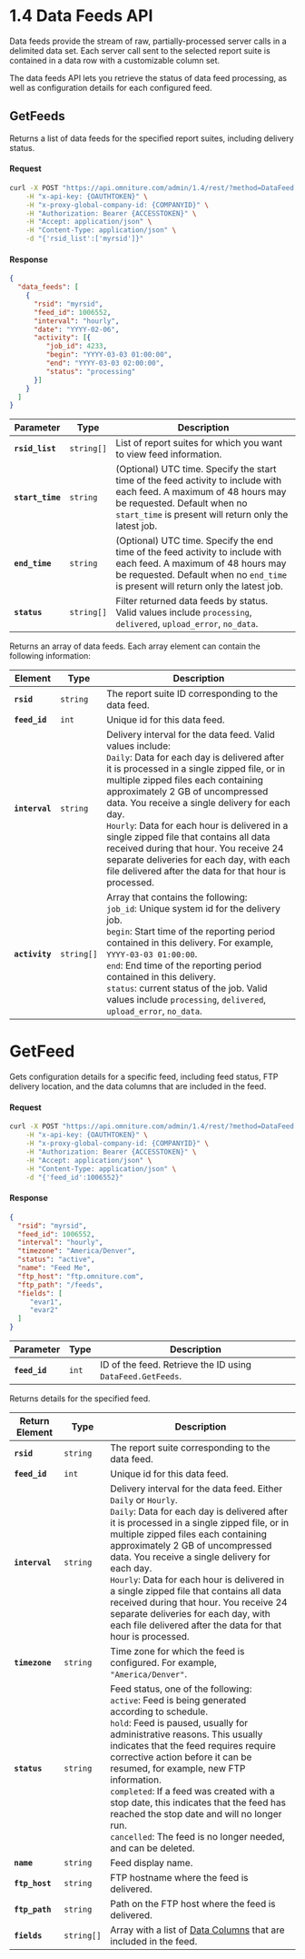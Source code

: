# 1.4 Data Feeds API

Data feeds provide the stream of raw, partially-processed server calls in a delimited data set. Each server call sent to the selected report suite is contained in a data row with a customizable column set.

The data feeds API lets you retrieve the status of data feed processing, as well as configuration details for each configured feed.

## GetFeeds

Returns a list of data feeds for the specified report suites, including delivery status.

<CodeBlock slots="heading, code" repeat="2" languages="CURL,JSON"/>

#### Request

```sh
curl -X POST "https://api.omniture.com/admin/1.4/rest/?method=DataFeed.GetFeeds" \
    -H "x-api-key: {OAUTHTOKEN}" \
    -H "x-proxy-global-company-id: {COMPANYID}" \
    -H "Authorization: Bearer {ACCESSTOKEN}" \
    -H "Accept: application/json" \
    -H "Content-Type: application/json" \
    -d "{'rsid_list':['myrsid']}"
```

#### Response

```json
{
  "data_feeds": [
    {
      "rsid": "myrsid",
      "feed_id": 1006552,
      "interval": "hourly",
      "date": "YYYY-02-06",
      "activity": [{
         "job_id": 4233,
         "begin": "YYYY-03-03 01:00:00",
         "end": "YYYY-03-03 02:00:00",
         "status": "processing"
      }]
    }
  ]
}
```

|Parameter|Type|Description|
|----|----|-----------|
|**`rsid_list`** |`string[]` | List of report suites for which you want to view feed information. |
|**`start_time`** |`string` | (Optional) UTC time. Specify the start time of the feed activity to include with each feed. A maximum of 48 hours may be requested. Default when no `start_time` is present will return only the latest job. |
|**`end_time`** |`string` | (Optional) UTC time. Specify the end time of the feed activity to include with each feed. A maximum of 48 hours may be requested. Default when no `end_time` is present will return only the latest job. |
|**`status`** | `string[]` | Filter returned data feeds by status. Valid values include `processing`, `delivered`, `upload_error`, `no_data`. |

Returns an array of data feeds. Each array element can contain the following information:

|Element|Type|Description|
|-------|----|-----------|
|**`rsid`** |`string` | The report suite ID corresponding to the data feed. |
|**`feed_id`** |``int`` | Unique id for this data feed. |
|**`interval`** |`string` | Delivery interval for the data feed. Valid values include:<br/>`Daily`: Data for each day is delivered after it is processed in a single zipped file, or in multiple zipped files each containing approximately 2 GB of uncompressed data. You receive a single delivery for each day.<br/>`Hourly`: Data for each hour is delivered in a single zipped file that contains all data received during that hour. You receive 24 separate deliveries for each day, with each file delivered after the data for that hour is processed. |
|**`activity`** |`string[]` | Array that contains the following:<br/>`job_id`: Unique system id for the delivery job.<br/>`begin`: Start time of the reporting period contained in this delivery. For example, `YYYY-03-03 01:00:00`.<br/>`end`: End time of the reporting period contained in this delivery.<br/>`status`: current status of the job. Valid values include `processing`, `delivered`, `upload_error`, `no_data`. |

# GetFeed

Gets configuration details for a specific feed, including feed status, FTP delivery location, and the data columns that are included in the feed.

<CodeBlock slots="heading, code" repeat="2" languages="CURL,JSON"/>

#### Request

```sh
curl -X POST "https://api.omniture.com/admin/1.4/rest/?method=DataFeed.GetFeed" \
    -H "x-api-key: {OAUTHTOKEN}" \
    -H "x-proxy-global-company-id: {COMPANYID}" \
    -H "Authorization: Bearer {ACCESSTOKEN}" \
    -H "Accept: application/json" \
    -H "Content-Type: application/json" \
    -d "{'feed_id':1006552}"
```

#### Response

```json
{
  "rsid": "myrsid",
  "feed_id": 1006552,
  "interval": "hourly",
  "timezone": "America/Denver",
  "status": "active",
  "name": "Feed Me",
  "ftp_host": "ftp.omniture.com",
  "ftp_path": "/feeds",
  "fields": [
     "evar1",
     "evar2"
  ]
}
```

|Parameter|Type|Description|
|----|----|-----------|
|**`feed_id`** |`int` | ID of the feed. Retrieve the ID using `DataFeed.GetFeeds`. |

Returns details for the specified feed.

|Return Element|Type|Description|
|-------|----|-----------|
|**`rsid`** |`string` | The report suite corresponding to the data feed. |
|**`feed_id`** |``int`` | Unique id for this data feed. |
|**`interval`** |`string` | Delivery interval for the data feed. Either `Daily` or `Hourly`.<br/>`Daily`: Data for each day is delivered after it is processed in a single zipped file, or in multiple zipped files each containing approximately 2 GB of uncompressed data. You receive a single delivery for each day.<br/>`Hourly`: Data for each hour is delivered in a single zipped file that contains all data received during that hour. You receive 24 separate deliveries for each day, with each file delivered after the data for that hour is processed. |
|**`timezone`** |`string` | Time zone for which the feed is configured. For example, `"America/Denver"`. |
|**`status`** | `string` | Feed status, one of the following:<br/>`active`: Feed is being generated according to schedule.<br/>`hold`: Feed is paused, usually for administrative reasons. This usually indicates that the feed requires require corrective action before it can be resumed, for example, new FTP information.<br/>`completed`: If a feed was created with a stop date, this indicates that the feed has reached the stop date and will no longer run.<br/>`cancelled`: The feed is no longer needed, and can be deleted. |
|**`name`** |`string` | Feed display name. |
|**`ftp_host`** |`string` | FTP hostname where the feed is delivered. |
|**`ftp_path`** |`string` | Path on the FTP host where the feed is delivered. |
|**`fields`** |`string[]` | Array with a list of [Data Columns](https://experienceleague.adobe.com/docs/analytics/export/analytics-data-feed/data-feed-contents/datafeeds-reference.html) that are included in the feed. |
